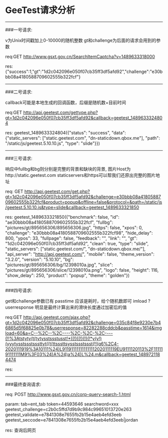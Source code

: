 # GeeTest请求分析

***
###一号请求:

v为Unix时间戳加上0-10000的随机整数  gt和challenge为后面的请求会用到的参数

req:GET
http://www.gsxt.gov.cn/SearchItemCaptcha?v=1489633318000

res:
{"success":1,"gt":"1d2c042096e050f07cb35ff3df5afd92","challenge":"e30bbb08a4180588709602555b322fcf"}
***
###二号请求:

callback可能是本地生成的回调函数，后缀是随机数+目前时间

req:GET
http://api.geetest.com/gettype.php?gt=1d2c042096e050f07cb35ff3df5afd92&callback=geetest_1489633324804

res:
geetest_1489633324804({"status": "success", "data": {"static_servers": ["static.geetest.com", "dn-staticdown.qbox.me"], "path": "/static/js/geetest.5.10.10.js", "type": "slide"}})
***
###三号请求:

响应中fullbg和bg则分别是完整的背景和缺块的背景, 图片Host为http://static.geetest.com 
staticservers和https可以帮我们还原出完整的图片地址

req: GET
http://api.geetest.com/get.php?gt=1d2c042096e050f07cb35ff3df5afd92&challenge=e30bbb08a4180588709602555b322fcf&product=popup&offline=false&protocol=&path=/static/js/geetest.5.10.10.js&type=slide&callback=geetest_1489633321850

res:
geetest_1489633321850({"benchmark": false, "id": "ae30bbb08a4180588709602555b322fcf", "fullbg": "pictures/gt/895656306/895656306.jpg", "https": false, "xpos": 0, "challenge": "e30bbb08a4180588709602555b322fcf98", "hide_delay": 800, "ypos": 33, "fullpage": false, "feedback": "", "link": "", "gt": "1d2c042096e050f07cb35ff3df5afd92", "clean": true, "type": "slide", "static_servers": ["static.geetest.com/", "dn-staticdown.qbox.me/"], "api_server": "http://api.geetest.com/", "mobile": false, "theme_version": "3.2.0", "version": "5.10.10", "bg": "pictures/gt/895656306/bg/12398010a.jpg", "slice": "pictures/gt/895656306/slice/12398010a.png", "logo": false, "height": 116, "show_delay": 250, "product": "popup", "theme": "golden"})

***

###四号请求:

get和challenge参数已有
passtime 应该是耗时，给个随机数即可
imload ?
userresponse 明显是最终计算出来的滑块长度通过加密后的值

req:GET
http://api.geetest.com/ajax.php?gt=1d2c042096e050f07cb35ff3df5afd92&challenge=035c84f8e9230e7b46865d5f68825e0b78&userresponse=82282288cddcb&passtime=1614&imgload=60&a=C--%2C--%2C----%2C-%2C-%2C----(!!%3Atstyty(t(tytysstssstusst!*((!)((!)(!)(!*y(y!)(yyytysstssstsssttyt((t(ttsssttsysstssstssst(!!(q6%2C4-2020111919%3A10111%24)L911911111111111112020111119EU9111120113%2F1111191111111M9%3F03%24)A%24)a%24)L%24.m&callback=geetest_1489721184474

res:



***

###最终查询请求:

req: POST
http://www.gsxt.gov.cn/corp-query-search-1.html

param:
tab=ent_tab
token=44593646
searchword=xxx
geetest_challenge=c2b0c5ffd7d9b9c984c99651013720e263
geetest_validate=e7841308e7655fb2b15e4aeb4efd3eeb
geetest_seccode=e7841308e7655fb2b15e4aeb4efd3eeb|jordan

res:
查询后网页